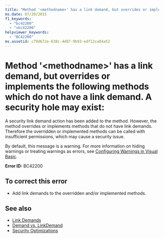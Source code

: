 ```yaml
---
title: "Method '<methodname>' has a link demand, but overrides or implements the following methods which do not have a link demand. A security hole may exist:"
ms.date: 07/20/2015
f1_keywords: 
  - "bc42200"
  - "vbc42200"
helpviewer_keywords: 
  - "BC42200"
ms.assetid: c79d672e-638c-4d87-9b93-edf12ce84a52
---
```

# Method '\<methodname>' has a link demand, but overrides or implements the following methods which do not have a link demand. A security hole may exist:
A security link demand action has been added to the method. However, the method overrides or implements methods that do not have link demands. Therefore the overridden or implemented methods can be called with insufficient permissions, which may cause a security issue.  
  
 By default, this message is a warning. For more information on hiding warnings or treating warnings as errors, see [Configuring Warnings in Visual Basic](/visualstudio/ide/configuring-warnings-in-visual-basic).  
  
 **Error ID:** BC42200  
  
## To correct this error  
  
- Add link demands to the overridden and/or implemented methods.  
  
## See also

- [Link Demands](../../framework/misc/link-demands.md)
- [Demand vs. LinkDemand](../../framework/misc/securing-wrapper-code.md#demand-vs-linkdemand)
- [Security Optimizations](/previous-versions/dotnet/netframework-4.0/ett3th5b(v=vs.100))
